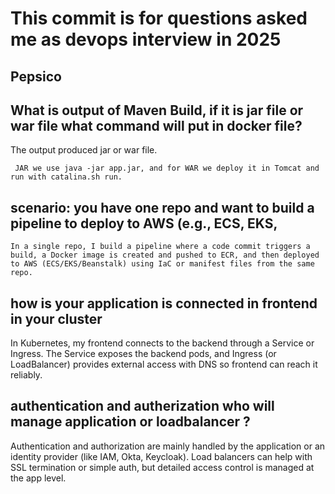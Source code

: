 # This commit is for questions asked me as devops interview in 2025

## Pepsico

## What is output of Maven Build, if it is jar file or war file what command will put in docker file?

The output produced jar or war file.

``` JAR we use java -jar app.jar, and for WAR we deploy it in Tomcat and run with catalina.sh run.``` 

## scenario: you have one repo and want to build a pipeline to deploy to AWS (e.g., ECS, EKS, 

``` In a single repo, I build a pipeline where a code commit triggers a build, a Docker image is created and pushed to ECR, and then deployed to AWS (ECS/EKS/Beanstalk) using IaC or manifest files from the same repo. ```  

## how is your application is connected in frontend in your cluster

In Kubernetes, my frontend connects to the backend through a Service or Ingress. The Service exposes the backend pods, and Ingress (or LoadBalancer) provides external access with DNS so frontend can reach it reliably.  

## authentication and autherization who will manage application or loadbalancer ? 

Authentication and authorization are mainly handled by the application or an identity provider (like IAM, Okta, Keycloak). Load balancers can help with SSL termination or simple auth, but detailed access control is managed at the app level.
